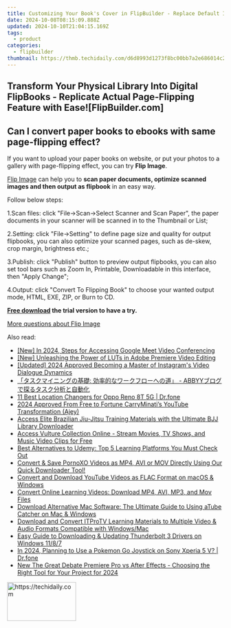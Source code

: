 ```yaml
---
title: Customizing Your Book's Cover in FlipBuilder - Replace Default Icon with Personalized Image
date: 2024-10-08T08:15:09.888Z
updated: 2024-10-10T21:04:15.169Z
tags:
  - product
categories:
  - flipbuilder
thumbnail: https://thmb.techidaily.com/d6d8993d1273f8bc00bb7a2e686014c201566f37966420d7b78cb492b551351d.jpg
---
```


## Transform Your Physical Library Into Digital FlipBooks - Replicate Actual Page-Flipping Feature with Ease![FlipBuilder.com]

## Can I convert paper books to ebooks with same page-flipping effect?

If you want to upload your paper books on website, or put your photos to a gallery with page-flipping effect, you can try **Flip Image**. 

[Flip Image](https://tools.techidaily.com/flipbuilder/products/) can help you to **scan paper documents, optimize scanned images and then output as flipbook** in an easy way.

Follow below steps:

1.Scan files: click "File->Scan->Select Scanner and Scan Paper", the paper documents in your scanner will be scanned in to the Thumbnail or List;

2.Setting: click "File->Setting" to define page size and quality for output flipbooks, you can also optimize your scanned pages, such as de-skew, crop margin, brightness etc.;

3.Publish: click "Publish" button to preview output flipbooks, you can also set tool bars such as Zoom In, Printable, Downloadable in this interface, then "Apply Change";

4.Output: click "Convert To Flipping Book" to choose your wanted output mode, HTML, EXE, ZIP, or Burn to CD.

**[Free download](https://tools.techidaily.com/flipbuilder/products/) the trial version to have a try.** 

[More questions about Flip Image](https://tools.techidaily.com/flipbuilder/products/)

<ins class="adsbygoogle"
     style="display:block"
     data-ad-format="autorelaxed"
     data-ad-client="ca-pub-7571918770474297"
     data-ad-slot="1223367746"></ins>

<ins class="adsbygoogle"
     style="display:block"
     data-ad-client="ca-pub-7571918770474297"
     data-ad-slot="8358498916"
     data-ad-format="auto"
     data-full-width-responsive="true"></ins>

<span class="atpl-alsoreadstyle">Also read:</span>
<div><ul>
<li><a href="https://screen-activity-recording.techidaily.com/new-in-2024-steps-for-accessing-google-meet-video-conferencing/"><u>[New] In 2024, Steps for Accessing Google Meet Video Conferencing</u></a></li>
<li><a href="https://some-guidance.techidaily.com/new-unleashing-the-power-of-luts-in-adobe-premiere-video-editing/"><u>[New] Unleashing the Power of LUTs in Adobe Premiere Video Editing</u></a></li>
<li><a href="https://instagram-videos.techidaily.com/updated-2024-approved-becoming-a-master-of-instagrams-video-dialogue-dynamics/"><u>[Updated] 2024 Approved Becoming a Master of Instagram's Video Dialogue Dynamics</u></a></li>
<li><a href="https://solve-manuals.techidaily.com/1724313535664-abbyy/"><u>「タスクマイニングの基礎: 効率的なワークフローへの道」 - ABBYYブログで探るタスク分析と自動化</u></a></li>
<li><a href="https://location-fake.techidaily.com/11-best-location-changers-for-oppo-reno-8t-5g-drfone-by-drfone-virtual-android/"><u>11 Best Location Changers for Oppo Reno 8T 5G | Dr.fone</u></a></li>
<li><a href="https://youtube-stream.techidaily.com/2024-approved-from-free-to-fortune-carryminatis-youtube-transformation-ajey/"><u>2024 Approved From Free to Fortune CarryMinati’s YouTube Transformation (Ajey)</u></a></li>
<li><a href="https://win-studio.techidaily.com/access-elite-brazilian-jiu-jitsu-training-materials-with-the-ultimate-bjj-library-downloader/"><u>Access Elite Brazilian Jiu-Jitsu Training Materials with the Ultimate BJJ Library Downloader</u></a></li>
<li><a href="https://win-studio.techidaily.com/access-vulture-collection-online-stream-movies-tv-shows-and-music-video-clips-for-free/"><u>Access Vulture Collection Online - Stream Movies, TV Shows, and Music Video Clips for Free</u></a></li>
<li><a href="https://win-studio.techidaily.com/best-alternatives-to-udemy-top-5-learning-platforms-you-must-check-out/"><u>Best Alternatives to Udemy: Top 5 Learning Platforms You Must Check Out</u></a></li>
<li><a href="https://win-studio.techidaily.com/convert-and-save-pornoxo-videos-as-mp4-avi-or-mov-directly-using-our-quick-downloader-tool/"><u>Convert & Save PornoXO Videos as MP4, AVI or MOV Directly Using Our Quick Downloader Tool!</u></a></li>
<li><a href="https://win-studio.techidaily.com/convert-and-download-youtube-videos-as-flac-format-on-macos-and-windows/"><u>Convert and Download YouTube Videos as FLAC Format on macOS & Windows</u></a></li>
<li><a href="https://win-studio.techidaily.com/convert-online-learning-videos-download-mp4-avi-mp3-and-mov-files/"><u>Convert Online Learning Videos: Download MP4, AVI, MP3, and Mov Files</u></a></li>
<li><a href="https://win-studio.techidaily.com/download-alternative-mac-software-the-ultimate-guide-to-using-atube-catcher-on-mac-and-windows/"><u>Download Alternative Mac Software: The Ultimate Guide to Using aTube Catcher on Mac & Windows</u></a></li>
<li><a href="https://win-studio.techidaily.com/download-and-convert-itprotv-learning-materials-to-multiple-video-and-audio-formats-compatible-with-windowsmac/"><u>Download and Convert ITProTV Learning Materials to Multiple Video & Audio Formats Compatible with Windows/Mac</u></a></li>
<li><a href="https://hardware-updates.techidaily.com/easy-guide-to-downloading-and-updating-thunderbolt-3-drivers-on-windows-1187/"><u>Easy Guide to Downloading & Updating Thunderbolt 3 Drivers on Windows 11/8/7</u></a></li>
<li><a href="https://android-pokemon-go.techidaily.com/in-2024-planning-to-use-a-pokemon-go-joystick-on-sony-xperia-5-v-drfone-by-drfone-virtual-android/"><u>In 2024, Planning to Use a Pokemon Go Joystick on Sony Xperia 5 V? | Dr.fone</u></a></li>
<li><a href="https://smart-video-creator.techidaily.com/new-the-great-debate-premiere-pro-vs-after-effects-choosing-the-right-tool-for-your-project-for-2024/"><u>New The Great Debate Premiere Pro vs After Effects - Choosing the Right Tool for Your Project for 2024</u></a></li>
</ul></div>

<!-- affiliate ads begin -->
<a href="https://aligracehair.sjv.io/c/5597632/2135366/19272" target="_top" id="2135366">
  <img src="//a.impactradius-go.com/display-ad/19272-2135366" border="0" alt="https://techidaily.com" width="160" height="90"/>
</a>
<img height="0" width="0" src="https://aligracehair.sjv.io/i/5597632/2135366/19272" style="position:absolute;visibility:hidden;" border="0" />
<!-- affiliate ads end -->

